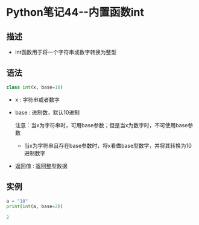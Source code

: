 # Python笔记44--内置函数int

## 描述

* int函数用于将一个字符串或数字转换为整型

## 语法

```python
class int(x, base=10)
```

+ x : 字符串或者数字

+ base : 进制数，默认10进制

  注意：当x为字符串时，可用base参数；但是当x为数字时，不可使用base参数

  + 当x为字符串且存在base参数时，将x看做base型数字，并将其转换为10进制数字

+ 返回值 : 返回整型数据

## 实例

```python
a = "10"
print(int(a, base=2))
```

```python
2
```

